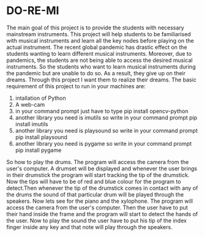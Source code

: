 # DO-RE-MI
The main goal of this project is to provide the students with necessary mainstream instruments. This project will help students to be familiarised with musical instruments and learn all the key nodes before playing on the actual instrument.
The recent global pandemic has drastic effect on the students wanting to learn different musical instruments. Moreover, due to pandemics, the students are not being able to access the desired musical instruments. So the students who want to learn musical instruments during the pandemic but are unable to do so. As a result, they give up on their dreams. Through this project I want them to realize their dreams.
The basic requirement of this project to run in your machines are:
1. intallation of Python
2. A web-cam
3. in your command prompt just have to type pip install opencv-python
4. another library you need is imutils so write in your command prompt pip install imutils
5. another library you need is playsound so write in your command prompt pip install playsound
6. another library you need is pygame so write in your command prompt pip install pygame

So how to play the drums. The program will access the camera from the user's computer. A drumset will be displayed and whenever the user brings in their drumstick the program will start tracking the tip of the drumstick. Now the tips will have to be of red and blue colour for the program to detect.Then whenever the tip of the drumstick comes in contact with any of the drums the sound of that particular drum will be played through the speakers.
Now lets see for the piano and the xylophone. The program will access the camera from the user's computer. Then the user have to put their hand inside the frame and the program will start to detect the hands of the user. Now to play the sound the user have to put his tip of the index finger inside any key and that note will play through the speakers.
